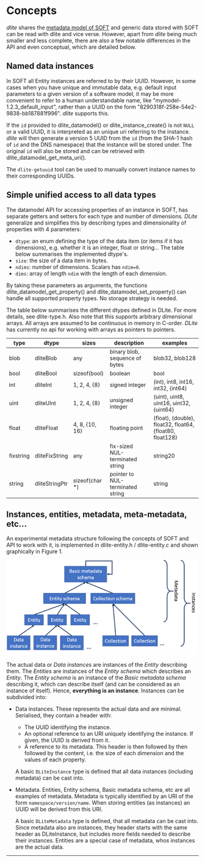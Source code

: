 Concepts
========
*dlite* shares the [metadata model of SOFT][1] and generic data stored
with SOFT can be read with dlite and vice verse.  However, apart from
*dlite* being much smaller and less complete, there are also a few
notable differences in the API and even conceptual, which are detailed
below.


Named data instances
--------------------
In SOFT all Entity instances are referred to by their UUID.  However,
in some cases when you have unique and immutable data, e.g. default
input parameters to a given version of a software model, it may be
more convenient to refer to a human understandable name, like
"mymodel-1.2.3_default_input", rather than a UUID on the form
"8290318f-258e-54e2-9838-bb187881f996".  *dlite* supports this.

If the `id` provided to dlite_datamodel() or dlite_instance_create()
is not `NULL` or a valid UUID, it is interpreted as an unique uri
referring to the instance.  *dlite* will then generate a version 5
UUID from the `id` (from the SHA-1 hash of `id` and the DNS namespace)
that the instance will be stored under.  The original `id` will also be
stored and can be retrieved with dlite_datamodel_get_meta_uri().

The `dlite-getuuid` tool can be used to manually convert instance names to
their corresponding UUIDs.


Simple unified access to all data types
---------------------------------------
The datamodel API for accessing properties of an instance in SOFT, has
separate getters and setters for each type and number of dimensions.
*DLite* generalize and simplifies this by describing types and
dimensionality of properties with 4 parameters:

  - `dtype`: an enum defining the type of the data item (or items if
    it has dimensions), e.g. whether it is an integer, float or string...
    The table below summarises the implemented dtype's.
  - `size`: the size of a data item in bytes.
  - `ndims`: number of dimensions.  Scalars has ``ndim=0``.
  - `dims`: array of length `ndim` with the length of each dimension.

By taking these parameters as arguments, the functions
dlite_datamodel_get_property() and dlite_datamodel_set_property() can handle
all supported property types.  No storage strategy is needed.

The table below summarises the different dtypes defined in DLite.  For
more details, see dlite-type.h.  Also note that this supports arbitrary
dimensional arrays.  All arrays are assumed to be continuous in memory
in C-order.  *DLite* has currently no api for working with arrays as
pointers to pointers.

type      | dtype          | sizes          | description                      | examples
----      | -----          | -----          | -----------                      | --------
blob      | dliteBlob      | any            | binary blob, sequence of bytes   | blob32, blob128
bool      | dliteBool      | sizeof(bool)   | boolean                          | bool
int       | dliteInt       | 1, 2, 4, {8}   | signed integer                   | (int), int8, int16, int32, {int64}
uint      | dliteUInt      | 1, 2, 4, {8}   | unsigned integer                 | (uint), uint8, uint16, uint32, {uint64}
float     | dliteFloat     | 4, 8, {10, 16} | floating point                   | (float), (double), float32, float64, {float80, float128}
fixstring | dliteFixString | any            | fix-sized NUL-terminated string  | string20
string    | dliteStringPtr | sizeof(char *) | pointer to NUL-terminated string | string


Instances, entities, metadata, meta-metadata, etc...
--------------------------------------------------
An experimental metadata structure following the concepts of SOFT and
API to work with it, is implemented in dlite-entity.h / dlite-entity.c
and shown graphically in Figure 1.

![Metadata structure][fig1]

The actual data or *Data instances* are instances of the *Entity*
describing them.  The *Entities* are instances of the *Entity schema*
which describes an *Entity*.  The *Entity schema* is an instance of
the *Basic metadata schema* describing it, which can describe itself
(and can be considered as an instance of itself).  Hence, **everything
is an instance**.  Instances can be subdivided into:

  - Data instances.  These represents the actual data and are minimal.
    Serialised, they contain a header with:
      - The UUID identifying the instance.
      - An optional reference to an URI uniquely identifying the instance.
        If given, the UUID is derived from it.
      - A reference to its metadata.
    This header is then followed by then followed by the content,
    i.e. the size of each dimension and the values of each property.

    A basic `DLiteInstance` type is defined that all data instances
    (including metadata) can be cast into.

  - Metadata.  Entities, Entity schema, Basic metadata schema, etc are
    all examples of metadata.  Metadata is typically identified by an
    URI of the form `namespace/version/name`.  When storing entities
    (as instances) an UUID will be derived from this URI.

    A basic `DLiteMetadata` type is defined, that all metadata can be
    cast into.  Since metadata also are instances, they header starts
    with the same header as DLiteInstance, but includes more fields
    needed to describe their instances.  Entities are a special case
    of metadata, whos instances are the actual data.

---

[1]: https://github.com/NanoSim/Porto/blob/porto/Preview-Final-Release/doc/manual/02_soft_introduction.md#soft5-features
[fig1]: SOFT-metadata-structure.png "Figure 1. Metadata structure."
